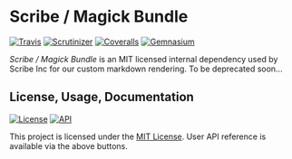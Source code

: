 # Scribe / Magick Bundle

[![Travis](https://img.shields.io/travis/scribenet/symfony-magick-bundle/master.svg?style=flat-square)](https://symfony-magick-bundle.docs.scribe.tools/ci) 
[![Scrutinizer](https://img.shields.io/scrutinizer/g/scribenet/symfony-magick-bundle/master.svg?style=flat-square)](https://symfony-magick-bundle.docs.scribe.tools/quality)
[![Coveralls](https://img.shields.io/coveralls/scribenet/symfony-magick-bundle/master.svg?style=flat-square)](https://symfony-magick-bundle.docs.scribe.tools/coverage)
[![Gemnasium](https://img.shields.io/gemnasium/scribenet/symfony-magick-bundle.svg?style=flat-square)](https://symfony-magick-bundle.docs.scribe.tools/deps)

*Scribe / Magick Bundle* is an MIT licensed internal dependency used by
Scribe Inc for our custom markdown rendering. To be deprecated soon...

## License, Usage, Documentation

[![License](https://img.shields.io/badge/license-MIT-008ac6.svg?style=flat-square)](https://symfony-magick-bundle.docs.scribe.tools/license)
[![API](https://img.shields.io/badge/docs-reference%20api-c75ec1.svg?style=flat-square)](https://symfony-magick-bundle.docs.scribe.tools/api)

This project is licensed under the [MIT License](https://symfony-magick-bundle.docs.scribe.tools/license).
User API reference is available via the above buttons.
